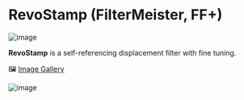 # RevoStamp (FilterMeister, FF+)

![image](https://user-images.githubusercontent.com/38255514/164621297-7140cc40-3731-4a3c-a37c-82723d3e6862.png)

**RevoStamp** is a self-referencing displacement filter with fine tuning.

🖼 [Image Gallery](https://www.behance.net/gallery/32503687/Schwimmanleger)

![image](https://user-images.githubusercontent.com/38255514/164624640-b7260e1e-25ba-4849-be5d-dfc572566af4.png)
